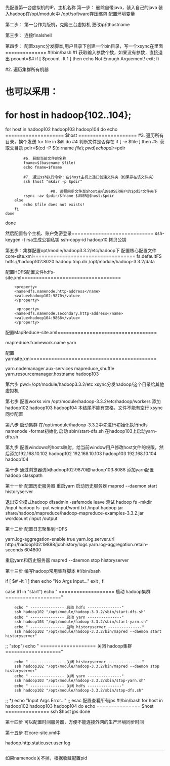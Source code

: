先配置第一台虚拟机的IP，主机名称
第一步：
删除自带java，装入自己的java
装入hadoop在/opt/module中
/opt/software存压缩包
配置环境变量

第二步：
第一台作为版机，克隆三台虚拟机
更改ip和hostname

第三步：
连接finalshell

第四步：
配置xsync分发脚本,用户目录下创建一个bin目录，写一个xsync在里面==============
#!/bin/bash
#1 获取输入参数个数，如果没有参数，直接退出
pcount=$#
if [ $pcount -lt 1 ]
then
    echo Not Enough Arguement!
    exit;
fi

#2. 遍历集群所有机器
# 也可以采用：
# for host in hadoop{102..104};
for host in hadoop102 hadoop103 hadoop104
do
    echo ====================    $host    ====================
    #3. 遍历所有目录，挨个发送
    for file in $@
    do
        #4 判断文件是否存在
        if [ -e $file ]
        then
            #5. 获取父目录
            pdir=$(cd -P $(dirname $file); pwd)
            echo pdir=$pdir
            
            #6. 获取当前文件的名称
            fname=$(basename $file)
            echo fname=$fname
            
            #7. 通过ssh执行命令：在$host主机上递归创建文件夹（如果存在该文件夹）
            ssh $host "mkdir -p $pdir"
            
                        #8. 远程同步文件至$host主机的$USER用户的$pdir文件夹下
            rsync -av $pdir/$fname $USER@$host:$pdir
        else
            echo $file does not exists!
        fi
    done
done


然后配置各个主机、账户免密登录============================
ssh-keygen -t rsa生成公钥私钥
ssh-copy-id hadoop10.拷贝公钥

第五步：集群配置opt/modle/hadoop3.3.2/etc/hadoop下
配置核心配置文件core-site.xml===================================
<configuration>
     <!--指定NameNode的地址-->
	<property>
		<name>fs.defaultFS</name>
		<value>hdfs://hadoop102:8020</value>
	</property>
     <!--指定hadoop数据的存储目录-->
	<property>
		<name>hadoop.tmp.dir</name>
		<value>/opt/module/hadoop-3.3.2/data</value>
	</property>
</configuration>

配置HDFS配置文件hdfs-site.xml==================================
<configuration>
<!--nn web端访问地址-->
        <property>
        <name>dfs.namenode.http-address</name>
        <value>hadoop102:9870</value>
        </property>
<!--2nn web端访问地址-->
         <property>
        <name>dfs.namenode.secondary.http-address</name>
        <value>hadoop104:9868</value>
        </property>
</configuration>

配置MapReduce-site.xml==================================
<configuration>

<!--指定MapReduce运行在Yarn上-->
<property>
        <name>mapreduce.framework.name</name>
        <value>yarn</value>
</property>

</configuration>

配置yarnsite.xml===========================================
<configuration>

<!-- Site specific YARN configuration properties -->
<!--指定MR走shuffle-->
<property>
<name>yarn.nodemanager.aux-services</name>
<value>mapreduce_shuffle</value>
</property>
<!--指定ResourceManager地址-->
<property>
<name>yarn.resourcemanager.hostname</name>
<value>hadoop103</value>
</property>

</configuration>

第六步
pwd=/opt/module/hadoop3.3.2/etc
xsync分发hadoop/这个目录给其他虚拟机

第七步
配置works
vim /opt/module/hadoop-3.3.2/etc/hadoop/workers
添加
hadoop102
hadoop103
hadoop104
本结尾不能有空格，文件不能有空行
xsync同步配置

第八步
启动集群
在/opt/module/hadoop-3.3.2中先进行初始化执行hdfs namenode -format初始化
启动
 sbin/start-dfs.sh
在hadoop103上启动yarn-dfs.sh

第九步
配置windows的hosts映射，给当前window用户修改host文件的权限，然后添加192.168.10.102  hadoop102
192.168.10.103  hadoop103
192.168.10.104  hadoop104

第十步
通过浏览器访问hadoop102:9870和hadoop103:8088
添加yarn配置hadoop classpath

第十一步
配置历史服务器
重启yarn
启动历史服务器
mapred --daemon start historyserver

退出安全模式hadoop dfsadmin -safemode leave
测试
hadoop fs -mkdir /input
hadoop fs -put wcinput/word.txt /input
hadoop jar share/hadoop/mapreduce/hadoop-mapreduce-examples-3.3.2.jar wordcount /input /output

第十二步
配置日志聚集到HDFS
</property>
<!--日志聚集功能使能-->
<property>
<name>yarn.log-aggregation-enable</name>
<value>true</value>
</property>
<!--设置日志聚集服务器地址-->
<property>
        <name>yarn.log.server.url</name>
        <value>http://hadoop102:19888/jobhistory/logs</value>
</property>
<!--日志保留时间设置7天-->
<property>
<name>yarn.log-aggregation.retain-seconds</name>
<value>604800</value>
</property>
</configuration>

重启yarn和历史服务器
mapred --daemon stop historyserver

第十三步
编写hadoop常用集群脚本
#!/bin/bash

if [ $# -lt 1 ]
then
    echo "No Args Input..."
    exit ;
fi

case $1 in
"start")
        echo " =================== 启动 hadoop集群 ==================="

        echo " --------------- 启动 hdfs ---------------"
        ssh hadoop102 "/opt/module/hadoop-3.3.2/sbin/start-dfs.sh"
        echo " --------------- 启动 yarn ---------------"
        ssh hadoop103 "/opt/module/hadoop-3.3.2/sbin/start-yarn.sh"
        echo " --------------- 启动 historyserver ---------------"
        ssh hadoop102 "/opt/module/hadoop-3.3.2/bin/mapred --daemon start historyserver"
;;
"stop")
        echo " =================== 关闭 hadoop集群 ==================="

        echo " --------------- 关闭 historyserver ---------------"
        ssh hadoop102 "/opt/module/hadoop-3.3.2/bin/mapred --daemon stop historyserver"
        echo " --------------- 关闭 yarn ---------------"
        ssh hadoop103 "/opt/module/hadoop-3.3.2/sbin/stop-yarn.sh"
        echo " --------------- 关闭 hdfs ---------------"
        ssh hadoop102 "/opt/module/hadoop-3.3.2/sbin/stop-dfs.sh"
;;
*)
    echo "Input Args Error..."
;;
esac
配置查看所有jps
#!/bin/bash
for host in hadoop102 hadoop103 hadoop104
do
 echo =============== $host ===============
 ssh $host jps
done

第十四步
可以配置时间服务器，方便不能连接外网的生产环境同步时间

第十五步
在core-site.xml中
<!--配置HDFS网页登录使用的静态用户为log-->
<property>
<name>hadoop.http.staticuser.user</name>
<value>log</value>
</property>
</configuration>

-----------------------------
如果namenode关不掉，根据收藏配置pid











